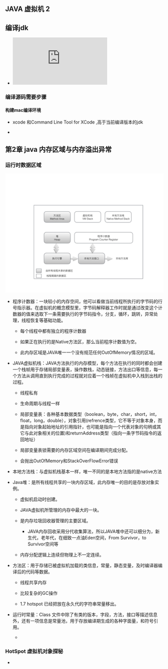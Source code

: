 ## JAVA 虚拟机 2

## 编译jdk

* ![openJDK源码](https://jdk7.java.net/source.html)

### 编译源码需要步骤

#### 构建mac编译环境

* xcode 和Command Line Tool for XCode ,高于当前编译版本的jdk

* 

## 第2章 java 内存区域与内存溢出异常

### 运行时数据区域

![Java 虚拟机运行时数据区](JAVA_vm_data.jpeg)

* 程序计数器：一块较小的内存空间，他可以看做当前线程所执行的字节码的行号指示器。在虚拟机的概念模型里，字节码解释器工作时就是通过改变这个计数器的值来选取下一条需要执行的字节码指令，分支，循环，跳转，异常处理，线程恢复等基础功能。

	* 每个线程中都有独立的程序计数器

	* 如果正在执行的是Native方法区，那么当前程序计数值为空。

	* 此内存区域是JAVA唯一一个没有规范任何OutOfMemory情况的区域。

* JAVA虚拟机栈：JAVA方法执行的内存模型，每个方法在执行的同时都会创建一个栈帧用于存储局部变量表，操作数栈，动态链接，方法出口等信息，每一个方法从调用直到执行完成的过程就对应着一个栈帧在虚拟机中入栈到出栈的过程。

	* 线程私有

	* 生命周期与线程一样

	* 局部变量表：各种基本数据类型（boolean，byte，char，short，int，float，long，double），对象引用(refrence类型，它不等于对象本身，而是指向对象起始地址的引用指针，也可能是指向一个代表对象的句柄或其它与此对象相关的位置)和returnAddress类型（指向一条字节码指令的返回地址）

	* 局部变量表锁需要的内存区域空间在编译期间完成分配。

	* 会抛出OutOfMemory和StackOverFlowError错误


* 本地方法栈：与虚拟机栈基本一样，唯一不同的是本地方法指的是native方法

* Java堆：是所有线程共享的一块内存区域，此内存唯一的目的是存放对象实例。

	* 虚拟机启动时创建。

	* JAVA虚拟机所管理的内存中最大的一块。

	* 是内存垃圾回收器管理的主要区域。

		* JAVA内存回收采用分代收集算法，所以JAVA堆中还可以细分为，新生代，老年代，在细致一点油Eden空间，From Survivor，to Survivor空间等

	* 内存分配逻辑上连续但物理上不一定连续。

* 方法区：用于存储已被虚拟机加载的类信息，常量，静态变量，及时编译器编译后的代码等数据。

	* 线程共享内存

	* 比较复杂的GC操作

	* 1.7 hotspot 已经把放在永久代的字符串常量移出。

* 运行时常量：Class 文件中除了有类的版本，字段，方法，接口等描述信息外，还有一项信息是常量池，用于存放编译期生成的各种字面量，和符号引用。

	* 


### HotSpot 虚拟机对象探秘

* 




